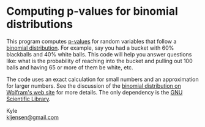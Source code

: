 # Computing p-values for binomial distributions

This program computes [p-values](http://en.wikipedia.org/wiki/P-value) for random variables that follow a [binomial distribution](http://en.wikipedia.org/wiki/Binomial_distribution).  For example, say you had a bucket with 60% blackballs and 40% white balls.  This code will help you answer questions like: what is the probability of reaching into the bucket and pulling out 100 balls and having 65 or more of them be white, etc.

The code uses an exact calculation for small numbers and an approximation for larger numbers.  See the discussion of the [binomial distribution on Wolfram's web site](http://mathworld.wolfram.com/BinomialDistribution.html) for more details.  The only dependency is the [GNU Scientific Library](http://www.gnu.org/software/gsl/).

Kyle  
<kljensen@gmail.com>

